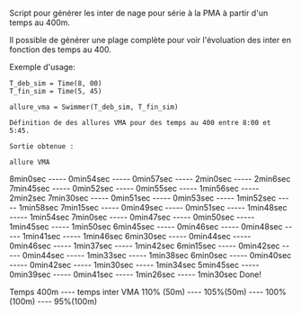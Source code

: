 Script pour générer les inter de nage pour série à la PMA à partir d'un temps au 400m.

Il possible de générer une plage complète pour voir l'évoluation des inter en fonction des temps au 400.

Exemple d'usage:


    T_deb_sim = Time(8, 00)
    T_fin_sim = Time(5, 45)

    allure_vma = Swimmer(T_deb_sim, T_fin_sim)

    Définition de des allures VMA pour des temps au 400 entre 8:00 et 5:45.

    Sortie obtenue : 

    allure VMA

8min0sec ----- 0min54sec ----- 0min57sec ----- 2min0sec ----- 2min6sec
7min45sec ----- 0min52sec ----- 0min55sec ----- 1min56sec ----- 2min2sec
7min30sec ----- 0min51sec ----- 0min53sec ----- 1min52sec ----- 1min58sec
7min15sec ----- 0min49sec ----- 0min51sec ----- 1min48sec ----- 1min54sec
7min0sec ----- 0min47sec ----- 0min50sec ----- 1min45sec ----- 1min50sec
6min45sec ----- 0min46sec ----- 0min48sec ----- 1min41sec ----- 1min46sec
6min30sec ----- 0min44sec ----- 0min46sec ----- 1min37sec ----- 1min42sec
6min15sec ----- 0min42sec ----- 0min44sec ----- 1min33sec ----- 1min38sec
6min0sec ----- 0min40sec ----- 0min42sec ----- 1min30sec ----- 1min34sec
5min45sec ----- 0min39sec ----- 0min41sec ----- 1min26sec ----- 1min30sec
Done!


Temps 400m ---- temps inter VMA 110% (50m) ---- 105%(50m) ---- 100%(100m) ---- 95%(100m)
